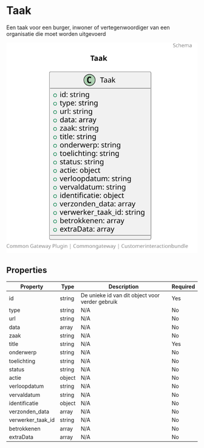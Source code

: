 # Taak

Een taak voor een burger, inwoner of vertegenwoordiger van een organisatie die moet worden uitgevoerd

![Class Diagram](https://github.com/CommonGateway/CustomerInteractionBundle/blob/pluginpageupdate/docs/schema/klant.taak.svg)

## Properties

| Property | Type | Description | Required |
|----------|------|-------------|----------|
| id | string | De unieke id van dit object voor verder gebruik | Yes |
| type | string | N/A | No |
| url | string | N/A | No |
| data | array | N/A | No |
| zaak | string | N/A | No |
| title | string | N/A | Yes |
| onderwerp | string | N/A | No |
| toelichting | string | N/A | No |
| status | string | N/A | No |
| actie | object | N/A | No |
| verloopdatum | string | N/A | No |
| vervaldatum | string | N/A | No |
| identificatie | object | N/A | No |
| verzonden_data | array | N/A | No |
| verwerker_taak_id | string | N/A | No |
| betrokkenen | array | N/A | No |
| extraData | array | N/A | No |
